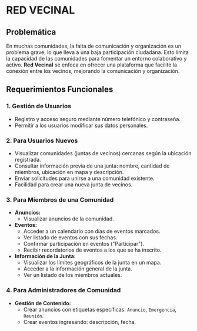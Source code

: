 # RED VECINAL

## Problemática

En muchas comunidades, la falta de comunicación y organización es un problema grave, lo que lleva a una baja participación ciudadana. Esto limita la capacidad de las comunidades para fomentar un entorno colaborativo y activo. **Red Vecinal** se enfoca en ofrecer una plataforma que facilite la conexión entre los vecinos, mejorando la comunicación y organización.

## Requerimientos Funcionales

### **1. Gestión de Usuarios**
* Registro y acceso seguro mediante número telefónico y contraseña.
* Permitir a los usuarios modificar sus datos personales.

### **2. Para Usuarios Nuevos**
* Visualizar comunidades (juntas de vecinos) cercanas según la ubicación registrada.
* Consultar información previa de una junta: nombre, cantidad de miembros, ubicación en mapa y descripción.
* Enviar solicitudes para unirse a una comunidad existente.
* Facilidad para crear una nueva junta de vecinos.

### **3. Para Miembros de una Comunidad**
* **Anuncios:**
    * Visualizar anuncios de la comunidad.
* **Eventos:**
    * Acceder a un calendario con días de eventos marcados.
    * Ver listado de eventos con sus fechas.
    * Confirmar participación en eventos ("Participar").
    * Recibir recordatorios de eventos a los que se ha inscrito.
* **Información de la Junta:**
    * Visualizar los límites geográficos de la junta en un mapa.
    * Acceder a la información general de la junta.
    * Ver un listado de los miembros actuales.

### **4. Para Administradores de Comunidad**
* **Gestión de Contenido:**
    * Crear anuncios con etiquetas específicas: `Anuncio`, `Emergencia`, `Reunión`.
    * Crear eventos ingresando: descripción, fecha.
